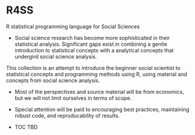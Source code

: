 # R4SS
R statistical programming language for Social Sciences

+  Social science research has become more sophisticated in their statistical analysis. Significant gaps exist in combining a gentle introduction to statistical concepts with a analytical concepts that undergird social science analysis. 

This collection is an attempt to introduce the beginner social scientist to statistical concepts and programming methods using R, using material and concepts from social science analysis.

+  Most of the perspectives and source material will be from economics, but we will not limit ourselves in terms of scope. 

+  Special attention will be paid to encouraging best practices, maintaining robust code, and reproducability of results. 

+ TOC TBD 
